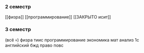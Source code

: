 ### 2 семестр
[[физра]]
[[программирование]]
[[ЗАКРЫТО исит]]

### 3 семестр
(всё 💀)
физра
тиис
программирование
экономика
мат анализ
1с
английский
бжд
право
повс
